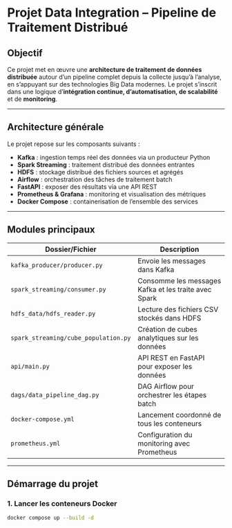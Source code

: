 #  Projet Data Integration – Pipeline de Traitement Distribué

##  Objectif

Ce projet met en œuvre une **architecture de traitement de données distribuée** autour d’un pipeline complet depuis la collecte jusqu’à l’analyse, en s’appuyant sur des technologies Big Data modernes. Le projet s’inscrit dans une logique d’**intégration continue, d’automatisation, de scalabilité** et de **monitoring**.

---

##  Architecture générale

Le projet repose sur les composants suivants :

- **Kafka** : ingestion temps réel des données via un producteur Python
- **Spark Streaming** : traitement distribué des données entrantes
- **HDFS** : stockage distribué des fichiers sources et agrégés
- **Airflow** : orchestration des tâches de traitement batch
- **FastAPI** : exposer des résultats via une API REST
- **Prometheus & Grafana** : monitoring et visualisation des métriques
- **Docker Compose** : containerisation de l’ensemble des services

---

##  Modules principaux

| Dossier/Fichier | Description |
|------------------|-------------|
| `kafka_producer/producer.py` | Envoie les messages dans Kafka |
| `spark_streaming/consumer.py` | Consomme les messages Kafka et les traite avec Spark |
| `hdfs_data/hdfs_reader.py` | Lecture des fichiers CSV stockés dans HDFS |
| `spark_streaming/cube_population.py` | Création de cubes analytiques sur les données |
| `api/main.py` | API REST en FastAPI pour exposer les données |
| `dags/data_pipeline_dag.py` | DAG Airflow pour orchestrer les étapes batch |
| `docker-compose.yml` | Lancement coordonné de tous les conteneurs |
| `prometheus.yml` | Configuration du monitoring avec Prometheus |

---

## Démarrage du projet

### 1. Lancer les conteneurs Docker

```bash
docker compose up --build -d
